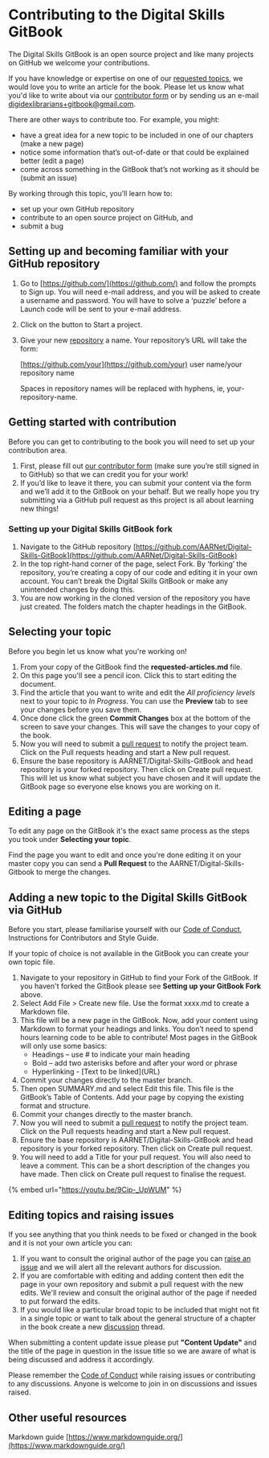 # Contributing to the Digital Skills GitBook

The Digital Skills GitBook is an open source project and like many projects on GitHub we welcome your contributions.

If you have knowledge or expertise on one of our [requested topics](https://aarnet.gitbook.io/digital-skills-gitbook-1/requested-articles), we would love you to write an article for the book. Please let us know what you'd like to write about via our [contributor form](https://github.com/AARNet/Digital-Skills-GitBook/issues/new?assignees=sarasrking\&labels=contributors\&template=contributor-form.yml\&title=Contributor+form%3A+) or by sending us an e-mail digidexlibrarians+gitbook@gmail.com.

There are other ways to contribute too. For example, you might:

* have a great idea for a new topic to be included in one of our chapters (make a new page)
* notice some information that’s out-of-date or that could be explained better (edit a page)
* come across something in the GitBook that’s not working as it should be (submit an issue)

By working through this topic, you’ll learn how to:

* set up your own GitHub repository
* contribute to an open source project on GitHub, and
* submit a bug

## Setting up and becoming familiar with your GitHub repository

1. Go to [https://github.com/](https://github.com/) and follow the prompts to Sign up. You will need e-mail address, and you will be asked to create a username and password. You will have to solve a ‘puzzle’ before a Launch code will be sent to your e-mail address.
2. Click on the button to Start a project.
3.  Give your new [repository](glossary.md#repository) a name. Your repository’s URL will take the form:

    [https://github.com/your](https://github.com/your) user name/your repository name

    Spaces in repository names will be replaced with hyphens, ie, your-repository-name.

## Getting started with contribution

Before you can get to contributing to the book you will need to set up your contribution area.

1. First, please fill out [our contributor form](https://github.com/AARNet/Digital-Skills-GitBook/issues/new?assignees=sarasrking\&labels=contributors\&template=contributor-form.yml\&title=Contributor+form%3A+) (make sure you’re still signed in to GitHub) so that we can credit you for your work!
2. If you’d like to leave it there, you can submit your content via the form and we’ll add it to the GitBook on your behalf. But we really hope you try submitting via a GitHub pull request as this project is all about learning new things!

### Setting up your Digital Skills GitBook fork

1. Navigate to the GitHub repository [https://github.com/AARNet/Digital-Skills-GitBook](https://github.com/AARNet/Digital-Skills-GitBook)
2. In the top right-hand corner of the page, select Fork. By ‘forking’ the repository, you’re creating a copy of our code and editing it in your own account. You can’t break the Digital Skills GitBook or make any unintended changes by doing this.
3. You are now working in the cloned version of the repository you have just created. The folders match the chapter headings in the GitBook.

## Selecting your topic

Before you begin let us know what you're working on!

1. From your copy of the GitBook find the **requested-articles.md** file.
2. On this page you'll see a pencil icon. Click this to start editing the document.
3. Find the article that you want to write and edit the _All proficiency levels_ next to your topic to _In Progress_. You can use the **Preview** tab to see your changes before you save them.
4. Once done click the green **Commit Changes** box at the bottom of the screen to save your changes. This will save the changes to your copy of the book.
5. Now you will need to submit a [pull request](glossary.md#p) to notify the project team. Click on the Pull requests heading and start a New pull request.
6. Ensure the base repository is AARNET/Digital-Skills-GitBook and head repository is your forked repository. Then click on Create pull request. This will let us know what subject you have chosen and it will update the GitBook page so everyone else knows you are working on it.

## Editing a page

To edit any page on the GitBook it's the exact same process as the steps you took under **Selecting your topic**.

Find the page you want to edit and once you're done editing it on your master copy you can send a **Pull Request** to the AARNET/Digital-Skills-Gitbook to merge the changes.

## Adding a new topic to the Digital Skills GitBook via GitHub

Before you start, please familiarise yourself with our [Code of Conduct](code-of-conduct.md), Instructions for Contributors and Style Guide.

If your topic of choice is not available in the GitBook you can create your own topic file.

1. Navigate to your repository in GitHub to find your Fork of the GitBook. If you haven't forked the GitBook please see **Setting up your GitBook Fork** above.
2. Select Add File > Create new file. Use the format xxxx.md to create a Markdown file.
3. This file will be a new page in the GitBook. Now, add your content using Markdown to format your headings and links. You don’t need to spend hours learning code to be able to contribute! Most pages in the GitBook will only use some basics:
   * Headings – use # to indicate your main heading
   * Bold – add two asterisks before and after your word or phrase
   * Hyperlinking - \[Text to be linked]\(URL)
4. Commit your changes directly to the master branch.
5. Then open SUMMARY.md and select Edit this file. This file is the GitBook’s Table of Contents. Add your page by copying the existing format and structure.
6. Commit your changes directly to the master branch.
7. Now you will need to submit a [pull request](glossary.md#p) to notify the project team. Click on the Pull requests heading and start a New pull request.
8. Ensure the base repository is AARNET/Digital-Skills-GitBook and head repository is your forked repository. Then click on Create pull request.
9. You will need to add a Title for your pull request. You will also need to leave a comment. This can be a short description of the changes you have made. Then click on Create pull request to finalise the request.

{% embed url="https://youtu.be/9Cip-_UpWUM" %}

## Editing topics and raising issues

If you see anything that you think needs to be fixed or changed in the book and it is not your own article you can:

1. If you want to consult the original author of the page you can [raise an issue](https://github.com/AARNet/Digital-Skills-GitBook/issues) and we will alert all the relevant authors for discussion.  
2. If you are comfortable with editing and adding content then edit the page in your own repository and submit a pull request with the new edits. We'll review and consult the original author of the page if needed to put forward the edits. 
3. If you would like a particular broad topic to be included that might not fit in a single topic or want to talk about the general structure of a chapter in the book create a new [discussion](https://github.com/AARNet/Digital-Skills-GitBook/discussions) thread.

When submitting a content update issue please put **"Content Update"** and the title of the page in question in the issue title so we are aware of what is being discussed and address it accordingly. 

Please remember the [Code of Conduct](code-of-conduct.md) while raising issues or contributing to any discussions. Anyone is welcome to join in on discussions and issues raised. 

## Other useful resources

Markdown guide [https://www.markdownguide.org/](https://www.markdownguide.org/)
